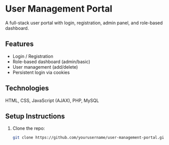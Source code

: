 # User Management Portal

A full-stack user portal with login, registration, admin panel, and role-based dashboard.

## Features
- Login / Registration
- Role-based dashboard (admin/basic)
- User management (add/delete)
- Persistent login via cookies

## Technologies
HTML, CSS, JavaScript (AJAX), PHP, MySQL

## Setup Instructions

1. Clone the repo:
   ```bash
   git clone https://github.com/yourusername/user-management-portal.git
